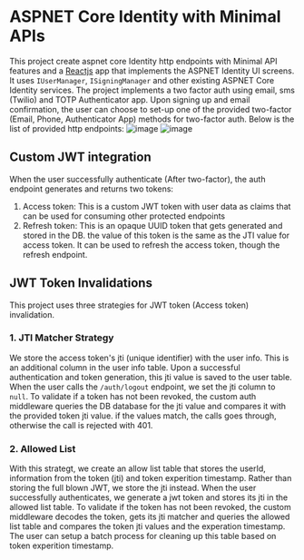 # ASPNET Core Identity with Minimal APIs

This project create aspnet core Identity http endpoints with Minimal API features and a [Reactjs](https://github.com/rafikiassumani-msft/AuthPlayground/tree/main/IdentityMinimalAPIs/ClientApp/identity-with-jwt-app) app that implements the ASPNET Identity UI screens. It uses `IUserManager`, `ISigningManager` and other existing ASPNET Core Identity services.  The project implements a two factor auth using email, sms (Twilio) and TOTP Authenticator app. Upon signing up and email confirmation, the user can choose to set-up one of the provided two-factor (Email, Phone, Authenticator App) methods for two-factor auth. Below is the list of provided http endpoints:
![image](https://user-images.githubusercontent.com/87031580/194159455-3c215c4c-afdf-49de-9333-26a6b3e14bb1.png)
![image](https://user-images.githubusercontent.com/87031580/194159617-e3d95945-9b4f-462b-b5b6-bdc58f6f90f1.png)


## Custom JWT integration

When the user successfully authenticate (After two-factor), the auth endpoint generates and returns two tokens: 
1. Access token: This is a custom JWT token with user data as claims that can be used for consuming other protected endpoints
2. Refresh token: This is an opaque UUID token that gets generated and stored in the DB. the value of this token is the same as the JTI value for access token. It can be used to refresh the access token, though the refresh endpoint. 

## JWT Token Invalidations

This project uses three strategies for JWT token (Access token) invalidation. 

### 1. JTI Matcher Strategy

We store the access token's jti (unique identifier) with the user info. This is an additional column in the user info table. Upon a successful authentication and token generation, this jti value is saved to the user table. When the user calls the `/auth/logout` endpoint, we set the jti column to `null`. To validate if a token has not been revoked, the custom auth middleware queries the DB database for the jti value and compares it with the provided token jti value. if the values match, the calls goes through, otherwise the call is rejected with 401.

### 2. Allowed List
With this strategt, we create an allow list table that stores the userId, information from the token (jti) and token experition timestamp. Rather than storing the full blown JWT, we store the jti instead. When the user successfully authenticates, we generate a jwt token and stores its jti in the allowed list table. To validate if the token has not been revoked, the custom middleware decodes the token, gets its jti matcher and queries the allowed list table and compares the token jti values and the experation timestamp. The user can setup a batch process for cleaning up this table based on token experition timestamp. 
